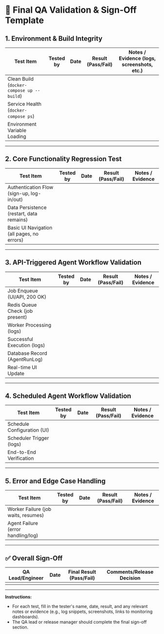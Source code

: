 # 📝 Final QA Validation & Sign-Off Template

## 1. Environment & Build Integrity

| Test Item                                 | Tested by | Date       | Result (Pass/Fail) | Notes / Evidence (logs, screenshots, etc.) |
|-------------------------------------------|-----------|------------|--------------------|--------------------------------------------|
| Clean Build (`docker-compose up --build`) |           |            |                    |                                            |
| Service Health (`docker-compose ps`)      |           |            |                    |                                            |
| Environment Variable Loading              |           |            |                    |                                            |

---

## 2. Core Functionality Regression Test

| Test Item                                   | Tested by | Date       | Result (Pass/Fail) | Notes / Evidence |
|---------------------------------------------|-----------|------------|--------------------|------------------|
| Authentication Flow (sign-up, log-in/out)   |           |            |                    |                  |
| Data Persistence (restart, data remains)    |           |            |                    |                  |
| Basic UI Navigation (all pages, no errors)  |           |            |                    |                  |

---

## 3. API-Triggered Agent Workflow Validation

| Test Item                       | Tested by | Date       | Result (Pass/Fail) | Notes / Evidence |
|---------------------------------|-----------|------------|--------------------|------------------|
| Job Enqueue (UI/API, 200 OK)    |           |            |                    |                  |
| Redis Queue Check (job present) |           |            |                    |                  |
| Worker Processing (logs)        |           |            |                    |                  |
| Successful Execution (logs)     |           |            |                    |                  |
| Database Record (AgentRunLog)   |           |            |                    |                  |
| Real-time UI Update             |           |            |                    |                  |

---

## 4. Scheduled Agent Workflow Validation

| Test Item                       | Tested by | Date       | Result (Pass/Fail) | Notes / Evidence |
|---------------------------------|-----------|------------|--------------------|------------------|
| Schedule Configuration (UI)     |           |            |                    |                  |
| Scheduler Trigger (logs)        |           |            |                    |                  |
| End-to-End Verification         |           |            |                    |                  |

---

## 5. Error and Edge Case Handling

| Test Item                           | Tested by | Date       | Result (Pass/Fail) | Notes / Evidence |
|-------------------------------------|-----------|------------|--------------------|------------------|
| Worker Failure (job waits, resumes) |           |            |                    |                  |
| Agent Failure (error handling/log)  |           |            |                    |                  |

---

## ✅ Overall Sign-Off

| QA Lead/Engineer | Date       | Final Result (Pass/Fail) | Comments/Release Decision |
|------------------|------------|--------------------------|--------------------------|
|                  |            |                          |                          |

---

**Instructions:**
- For each test, fill in the tester's name, date, result, and any relevant notes or evidence (e.g., log snippets, screenshots, links to monitoring dashboards).
- The QA lead or release manager should complete the final sign-off section. 